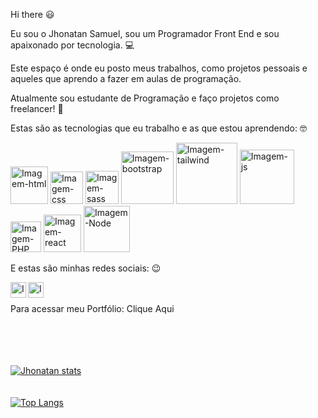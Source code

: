 Hi there 😃

Eu sou o Jhonatan Samuel, sou um Programador Front End e sou apaixonado por tecnologia. :computer:

Este espaço é onde eu posto meus trabalhos, como projetos pessoais e aqueles que aprendo a fazer em aulas de programação. 

Atualmente sou estudante de Programação e faço projetos como freelancer! :closed_book:

Estas são as tecnologias que eu trabalho e as que estou aprendendo: 🤓

<img src="https://img.shields.io/badge/HTML5-E34F26?style=for-the-badge&logo=html5&logoColor=white" alt="Imagem-html" width="60px"/> <img src="https://img.shields.io/badge/CSS3-1572B6?style=for-the-badge&logo=css3&logoColor=white" width="52px" alt="Imagem-css"/> <img src="https://img.shields.io/badge/Sass-CC6699?style=for-the-badge&logo=sass&logoColor=white"  width="53px" alt="Imagem-sass"/> <img src="https://img.shields.io/badge/Bootstrap-563D7C?style=for-the-badge&logo=bootstrap&logoColor=whi" width="84px" alt="Imagem-bootstrap"/> <img src="https://img.shields.io/badge/Tailwind_CSS-38B2AC?style=for-the-badge&logo=tailwind-css&logoColor=white"  width="98px" alt="Imagem-tailwind"/> <img src="https://img.shields.io/badge/JavaScript-F7DF1E?style=for-the-badge&logo=javascript&logoColor=black" 
 width="87px" alt="Imagem-js"/> <img src="https://img.shields.io/badge/PHP-777BB4?style=for-the-badge&logo=php&logoColor=white" width="49px" alt="Imagem-PHP"/> <img src="https://img.shields.io/badge/React-20232A?style=for-the-badge&logo=react&logoColor=61DAFB" width="60px" alt="Imagem-react"/> <img src="https://img.shields.io/badge/Node.js-43853D?style=for-the-badge&logo=node.js&logoColor=white"  width="74px" alt="Imagem-Node"/>

 E estas são minhas redes sociais: :wink:

 
 <a href="https://www.instagram.com/jhonatansamuell/?next=%2F" target="_blank">
 <img align="left" src="https://cdn.jsdelivr.net/npm/simple-icons@v3/icons/instagram.svg" alt="Imagem-logo-instagram" width="25px" />
 </a>

 
 <a href="https://www.linkedin.com/in/jhonatansamuel/" target="_blank">
 <img align="left" src="https://cdn.jsdelivr.net/npm/simple-icons@v3/icons/linkedin.svg" alt="Imagem-logo-linkedin" width="25px"/>
 </a>
   
 <br>
 <br>
 Para acessar meu Portfólio:  <a  target="_blank href="https://portfolio-jhonatan-samuel.vercel.app/#home"> Clique Aqui </a>
<br>
<br>
<br>
<br>
<br>


 [![Jhonatan stats](https://github-readme-stats.vercel.app/api?username=JhonatanSamuel)](https://github.com/anuraghazra/github-readme-stats)
 <br>
 <br>
 <br>
 [![Top Langs](https://github-readme-stats.vercel.app/api/top-langs/?username=JhonatanSamuel)](https://github.com/anuraghazra/github-readme-stats)
 <br>
 

